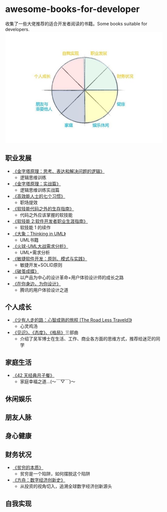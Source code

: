 # awesome-books-for-developer

收集了一些大佬推荐的适合开发者阅读的书籍。Some books suitable for developers.
[![生命之花](./public/life-flower.jpg)](https://help.dida365.com/tasks/a/6782225676779913216/%E5%A6%82%E4%BD%95%E7%94%A8%E6%BB%B4%E7%AD%94%E6%B8%85%E5%8D%95%E8%BF%9B%E8%A1%8C%E7%94%9F%E6%B6%AF%E8%A7%84%E5%88%92%EF%BC%9F)

## 职业发展

- [《金字塔原理：思考、表达和解决问题的逻辑》](https://item.jd.com/12591738.html)
  - 逻辑思维训练
- [《金字塔原理：实战篇》](https://item.jd.com/12629218.html)
  - 逻辑思维训练实战篇
- [《高效能人士的七个习惯》](https://item.jd.com/12908318.html)
  - 职场提效
- [《软技能代码之外的生存指南》](https://item.jd.com/11987446.html)
  - 代码之外应该掌握的软技能
- [《软技能 2:软件开发者职业生涯指南》](https://item.jd.com/12858102.html)
  - 软技能 1 的续作
- [《大象：Thinking in UML》](https://item.jd.com/10971142.html)
  - UML书籍
- [《火球-UML大战需求分析》](https://item.jd.com/12990922.html)
  - UML+需求分析
- [《敏捷软件开发：原则、模式与实践》](https://item.jd.com/10078483.html#crumb-wrap)
  - 敏捷开发+SOLID原则
- [《破茧成蝶》](https://item.jd.com/12930454.html)
  - 以产品为中心的设计革命+用户体验设计师的成长之路
- [《在你身边，为你设计》](https://item.jd.com/10026563741056.html)
  - 腾讯的用户体验设计之道

## 个人成长

- [《少有人走的路：心智成熟的旅程 [The Road Less Traveld]》](https://item.jd.com/12992224.html#crumb-wrap)
  - 心灵鸡汤
- [《见识》、《态度》、《格局》](https://item.jd.com/10022125511278.html)三部曲
  - 介绍了吴军博士在生活、工作、商业各方面的思维方式，推荐给迷茫的同学


## 家庭生活

- [《42 天经典月子餐》](https://www.zhihu.com/pub/book/120172589)
  - 家庭幸福之道...(～￣▽￣)～

## 休闲娱乐

## 朋友人脉

## 身心健康

## 财务状况

- [《贫穷的本质》](https://item.jd.com/32211540828.html)
  - 贫穷是一个陷阱，如何摆脱这个陷阱
- [《方舟：数字经济创新史》](https://item.jd.com/12991366.html)
  - 从投资的视角切入，追溯全球数字经济创新源头

## 自我实现

